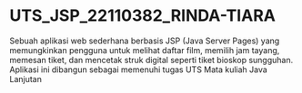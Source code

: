 # UTS_JSP_22110382_RINDA-TIARA

Sebuah aplikasi web sederhana berbasis JSP (Java Server Pages) yang memungkinkan pengguna untuk melihat daftar film, memilih jam tayang, memesan tiket, dan mencetak struk digital seperti tiket bioskop sungguhan. Aplikasi ini dibangun sebagai memenuhi tugas UTS Mata kuliah Java Lanjutan 
